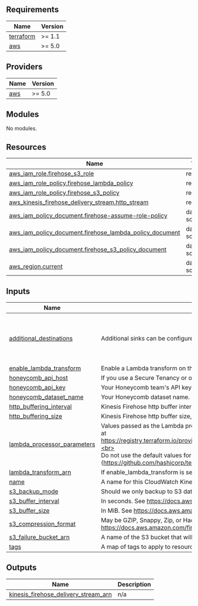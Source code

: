 <!-- BEGIN_TF_DOCS -->
## Requirements

| Name | Version |
|------|---------|
| <a name="requirement_terraform"></a> [terraform](#requirement\_terraform) | >= 1.1 |
| <a name="requirement_aws"></a> [aws](#requirement\_aws) | >= 5.0 |

## Providers

| Name | Version |
|------|---------|
| <a name="provider_aws"></a> [aws](#provider\_aws) | >= 5.0 |

## Modules

No modules.

## Resources

| Name | Type |
|------|------|
| [aws_iam_role.firehose_s3_role](https://registry.terraform.io/providers/hashicorp/aws/latest/docs/resources/iam_role) | resource |
| [aws_iam_role_policy.firehose_lambda_policy](https://registry.terraform.io/providers/hashicorp/aws/latest/docs/resources/iam_role_policy) | resource |
| [aws_iam_role_policy.firehose_s3_policy](https://registry.terraform.io/providers/hashicorp/aws/latest/docs/resources/iam_role_policy) | resource |
| [aws_kinesis_firehose_delivery_stream.http_stream](https://registry.terraform.io/providers/hashicorp/aws/latest/docs/resources/kinesis_firehose_delivery_stream) | resource |
| [aws_iam_policy_document.firehose-assume-role-policy](https://registry.terraform.io/providers/hashicorp/aws/latest/docs/data-sources/iam_policy_document) | data source |
| [aws_iam_policy_document.firehose_lambda_policy_document](https://registry.terraform.io/providers/hashicorp/aws/latest/docs/data-sources/iam_policy_document) | data source |
| [aws_iam_policy_document.firehose_s3_policy_document](https://registry.terraform.io/providers/hashicorp/aws/latest/docs/data-sources/iam_policy_document) | data source |
| [aws_region.current](https://registry.terraform.io/providers/hashicorp/aws/latest/docs/data-sources/region) | data source |

## Inputs

| Name | Description | Type | Default | Required |
|------|-------------|------|---------|:--------:|
| <a name="input_additional_destinations"></a> [additional\_destinations](#input\_additional\_destinations) | Additional sinks can be configured here. | <pre>list(object({<br>    honeycomb_dataset_name = string,<br>    honeycomb_api_key      = string,<br>    honeycomb_api_host     = string,<br>  }))</pre> | `[]` | no |
| <a name="input_enable_lambda_transform"></a> [enable\_lambda\_transform](#input\_enable\_lambda\_transform) | Enable a Lambda transform on the Kinesis Firehose to preprocess and structure the logs | `bool` | `false` | no |
| <a name="input_honeycomb_api_host"></a> [honeycomb\_api\_host](#input\_honeycomb\_api\_host) | If you use a Secure Tenancy or other proxy, put its schema://host[:port] here. | `string` | `"https://api.honeycomb.io"` | no |
| <a name="input_honeycomb_api_key"></a> [honeycomb\_api\_key](#input\_honeycomb\_api\_key) | Your Honeycomb team's API key. | `string` | n/a | yes |
| <a name="input_honeycomb_dataset_name"></a> [honeycomb\_dataset\_name](#input\_honeycomb\_dataset\_name) | Your Honeycomb dataset name. | `string` | n/a | yes |
| <a name="input_http_buffering_interval"></a> [http\_buffering\_interval](#input\_http\_buffering\_interval) | Kinesis Firehose http buffer interval, in seconds. | `number` | `60` | no |
| <a name="input_http_buffering_size"></a> [http\_buffering\_size](#input\_http\_buffering\_size) | Kinesis Firehose http buffer size, in MiB. | `number` | `15` | no |
| <a name="input_lambda_processor_parameters"></a> [lambda\_processor\_parameters](#input\_lambda\_processor\_parameters) | Values passed as the Lambda processing\_configuration.processors.parameters, as detailed<br>at https://registry.terraform.io/providers/hashicorp/aws/latest/docs/resources/kinesis_firehose_delivery_stream#processors.<br><br>Do not use the default values for BufferSizeInMBs (3) and BufferIntervalInSeconds (60) or you will trigger a provider bug (https://github.com/hashicorp/terraform-provider-aws/issues/9827) resulting in infinite diffs. | `map(string)` | `{}` | no |
| <a name="input_lambda_transform_arn"></a> [lambda\_transform\_arn](#input\_lambda\_transform\_arn) | If enable\_lambda\_transform is set to true, specify a valid arn | `string` | `""` | no |
| <a name="input_name"></a> [name](#input\_name) | A name for this CloudWatch Kinesis Firehose Stream. | `string` | n/a | yes |
| <a name="input_s3_backup_mode"></a> [s3\_backup\_mode](#input\_s3\_backup\_mode) | Should we only backup to S3 data that failed delivery, or all data? | `string` | `"FailedDataOnly"` | no |
| <a name="input_s3_buffer_interval"></a> [s3\_buffer\_interval](#input\_s3\_buffer\_interval) | In seconds. See https://docs.aws.amazon.com/firehose/latest/dev/create-configure.html | `number` | `400` | no |
| <a name="input_s3_buffer_size"></a> [s3\_buffer\_size](#input\_s3\_buffer\_size) | In MiB. See https://docs.aws.amazon.com/firehose/latest/dev/create-configure.html | `number` | `10` | no |
| <a name="input_s3_compression_format"></a> [s3\_compression\_format](#input\_s3\_compression\_format) | May be GZIP, Snappy, Zip, or Hadoop-Compatiable Snappy. See https://docs.aws.amazon.com/firehose/latest/dev/create-configure.html | `string` | `"GZIP"` | no |
| <a name="input_s3_failure_bucket_arn"></a> [s3\_failure\_bucket\_arn](#input\_s3\_failure\_bucket\_arn) | A name of the S3 bucket that will store any logs that failed to be sent to Honeycomb. | `string` | n/a | yes |
| <a name="input_tags"></a> [tags](#input\_tags) | A map of tags to apply to resources created by this module. | `map(string)` | `{}` | no |

## Outputs

| Name | Description |
|------|-------------|
| <a name="output_kinesis_firehose_delivery_stream_arn"></a> [kinesis\_firehose\_delivery\_stream\_arn](#output\_kinesis\_firehose\_delivery\_stream\_arn) | n/a |
<!-- END_TF_DOCS -->